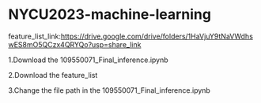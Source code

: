 # NYCU2023-machine-learning

feature_list_link:https://drive.google.com/drive/folders/1HaVjuY9tNaVWdhswES8mO5QCzx4QRYQo?usp=share_link

1.Download the 109550071_Final_inference.ipynb

2.Download the feature_list

3.Change the file path in the 109550071_Final_inference.ipynb

